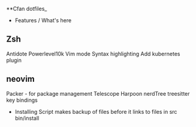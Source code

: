 **Cfan dotfiles_



* Features / What's here

Zsh
--------
Antidote
Powerlevel10k
Vim mode
Syntax highlighting
Add kubernetes plugin

neovim
------
Packer - for package management
Telescope
Harpoon
nerdTree
treesitter 
key bindings



* Installing
Script makes backup of files before it links to files in src
bin/install


